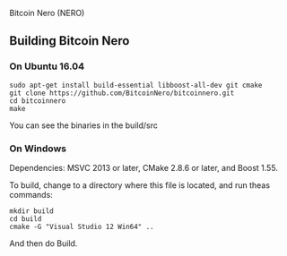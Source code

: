 Bitcoin Nero (NERO)

## Building Bitcoin Nero

### On Ubuntu 16.04

```
sudo apt-get install build-essential libboost-all-dev git cmake
git clone https://github.com/BitcoinNero/bitcoinnero.git
cd bitcoinnero
make
```

You can see the binaries in the build/src

### On Windows

Dependencies: MSVC 2013 or later, CMake 2.8.6 or later, and Boost 1.55.

To build, change to a directory where this file is located, and run theas commands: 
```
mkdir build
cd build
cmake -G "Visual Studio 12 Win64" ..
```
And then do Build.
